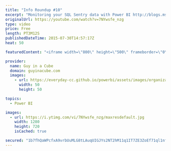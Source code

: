 ```yaml
---
title: "Info Roundup #10"
excerpt: "Monitoring your SQL Sentry data with Power BI http://blogs.msdn.com/b/powerbi/archive/2015/07/28/monitoring-your-sql-sentry-data-with-power-bi.aspx  Power BI Desktop GA Update is available now! http://blogs.msdn.com/b/powerbi/archive/2015/07/24/what-s-new-in-the-power-bi-desktop-ga-update.aspx  Introduction"
originalUrl: https://youtube.com/watch?v=7NYwsfe_nzg
type: video
price: Free
length: PT3M12S
publishedDateTime: 2015-07-30T14:57:17Z
heat: 50

featuredContent: "<iframe width=\"800\" height=\"500\" frameborder=\"0\" src=\"https://www.youtube.com/embed/7NYwsfe_nzg\" allow=\"accelerometer; autoplay; encrypted-media; gyroscope; picture-in-picture\" allowfullscreen></iframe>"

provider:
  name: Guy in a Cube
  domain: guyinacube.com
  images:
    - url: https://everyday-cc.github.io/powerbi/assets/images/organizations/guyinacube.com-50x50.jpg
      width: 50
      height: 50

topics:
  - Power BI

images:
  - url: https://i.ytimg.com/vi/7NYwsfe_nzg/maxresdefault.jpg
    width: 1280
    height: 720
    isCached: true

secured: "1b7fhQaWPcfxA9vrbUuMLG8tLAuqUIGJYs2NT2hM11q1IT7ZE3ZoEf71ql1nf3h4VbCmnakZvha99UDZ0+7bOmckf4CmvlMaGBX8LiQ7M4o/FxV1ERQqo9GEPoAwBQwsKFwZpVfdo+AKnZOyq1cYZRY3yQ9+1y3QOtTEVkwKoNSHhKnHHd3/YfzyAlX5zn2npIHaiyDkfWr22talNTFZ0UKSU/x+VYVfaOYmSu38gJ1N2/hscr/SKeFWasupBsUIbGvzpimlKBTqGrVPZ/+a406flvAerlIsfLDLl0XWFlhk85qrgh5m2M8XYpB7TSptaAOpUQzappUgP7YgBHYg2Kv4M7YerGxjptUkIlfo2l1XU4Z47YJNRe8Zncq6uOsGDlNipmFJp/bstEPKKdKqEEO2LBExsPx4psaN1A5hctE=;ayx1rqY6j3pUbwuHFYi61w=="
---
```


